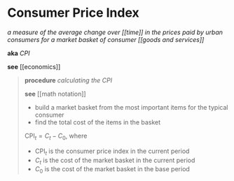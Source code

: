 # Consumer Price Index

_a measure of the average change over [[time]] in the prices paid by urban consumers for a market basket of consumer [[goods and services]]_

**aka** _CPI_

**see** [[economics]]

> **procedure** _calculating the CPI_
>
> **see** [[math notation]]
>
> - build a market basket from the most important items for the typical consumer
> - find the total cost of the items in the basket
>
> $\text{CPI}_t = C_t - C_0$, where
>
> - $\text{CPI}_t$ is the consumer price index in the current period
> - $C_t$ is the cost of the market basket in the current period
> - $C_0$ is the cost of the market basket in the base period
